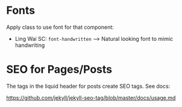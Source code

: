 # Fonts
Apply class to use font for that component:
* Ling Wai SC: `font-handwritten`  --> Natural looking font to mimic handwriting

# SEO for Pages/Posts
The tags in the liquid header for posts create SEO tags. See docs:

https://github.com/jekyll/jekyll-seo-tag/blob/master/docs/usage.md
